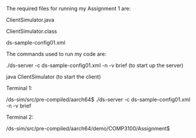 

The required files for running my Assignment 1 are:

ClientSimulator.java

ClientSimulator.class

ds-sample-config01.xml



The commands used to run my code are:

./ds-server -c ds-sample-config01.xml -n -v brief (to start up the server)

java ClientSimulator (to start the client)



Terminal 1:

/ds-sim/src/pre-compiled/aarch64$ ./ds-server -c ds-sample-config01.xml -n -v brief


Terminal 2:

/ds-sim/src/pre-compiled/aarch64/demo/COMP3100/Assignment$ 

